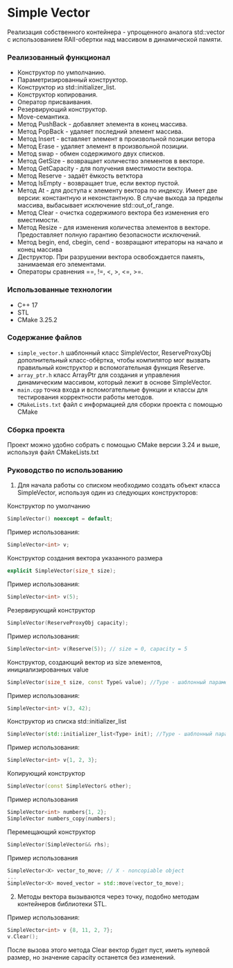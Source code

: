 # Simple Vector
Реализация собственного контейнера - упрощенного аналога std::vector с использованием RAII-обертки над массивом в динамической памяти.

### Реализованный функционал
- Конструктор по умполчанию.
- Параметризированный конструктор.
- Конструктор из std::initializer_list.
- Конструктор копирования.
- Оператор присваивания.
- Резервирующий конструктор.
- Move-семантика.
- Метод PushBack - добавляет элемента в конец массива.
- Метод PopBack - удаляет последний элемент массива.
- Метод Insert - вставляет элемент в произвольной позиции ветора
- Метод Erase - удаляет элемент в произвольной позиции.
- Метод swap - обмен содержимого двух списков.
- Метод GetSize - возвращает количество элементов в векторе.
- Метод GetCapacity - для получения вместимости вектора.
- Метод Reserve - задаёт ёмкость ветктора
- Метод IsEmpty - возвращает true, если вектор пустой.
- Метод At - для доступа к элементу вектора по индексу. Имеет две версии: константную и неконстантную. В случае выхода за пределы массива, выбасывает исключение std::out_of_range.
- Метод Clear - очистка содержимого вектора без изменения его вместимости.
- Метод Resize - для изменения количества элементов в векторе. Предоставляет полную гарантию безопасности исключений.
- Метод begin, end, cbegin, cend - возвращают итераторы на начало и конец массива
- Деструктор. При разрушении вектора освобождается память, занимаемая его элементами.
- Операторы сравнения ==, !=, <, >, <=, >=.

### Использованные технологии
- C++ 17
- STL
- CMake 3.25.2

### Содержание файлов
- `simple_vector.h` шаблонный класс SimpleVector, ReserveProxyObj дополнительный класс-обёртка, чтобы компилятор мог вызвать правильный конструктор и вспомогательная функция Reserve.
- `array_ptr.h` класс ArrayPtr для создания и управления динамическим массивом, который лежит в основе SimpleVector.
- `main.cpp` точка входа и вспомогательные функции и классы для тестирования корректности работы методов.
- `CMakeLists.txt` файл с информацией для сборки проекта с помощью CMake

### Сборка проекта
Проект можно удобно собрать с помощью CMake версии 3.24 и выше, используя файл CMakeLists.txt

### Руководство по использованию
1. Для начала работы со списком необходимо создать объект класса SimpleVector, используя один из следующих конструкторов:

Конструктор по умолчанию
```C++
SimpleVector() noexcept = default;
```
Пример использования:
```C++
SimpleVector<int> v;
```
Конструктор создания вектора указанного размера
```C++
explicit SimpleVector(size_t size);
```
Пример использования:
```C++
SimpleVector<int> v(5);
```
Резервирующий конструктор
```C++
SimpleVector(ReserveProxyObj capacity);
```
Пример использования:
```C++
SimpleVector<int> v(Reserve(5)); // size = 0, capacity = 5
```
Конструктор, создающий вектор из size элементов, инициализированных value
```C++
SimpleVector(size_t size, const Type& value); //Type - шаблонный параметр
```
Пример использования:
```C++
SimpleVector<int> v(3, 42);
```
Конструктор из списка std::initializer_list
```C++
SimpleVector(std::initializer_list<Type> init); //Type - шаблонный параметр
```
Пример использования:
```C++
SimpleVector<int> v{1, 2, 3};
```
Копирующий конструктор
```C++
SimpleVector(const SimpleVector& other);
```
Пример использования
```C++
SimpleVector<int> numbers{1, 2};
SimpleVector numbers_copy(numbers);
```
Перемещающий конструктор
```C++
SimpleVector(SimpleVector&& rhs);
```
Пример использования
```C++
SimpleVector<X> vector_to_move; // X - noncopiable object
... 
SimpleVector<X> moved_vector = std::move(vector_to_move);
```

2. Методы вектора вызываются через точку, подобно методам контейнеров библиотеки STL.

Пример использования:
```C++
SimpleVector<int> v {8, 11, 2, 7};
v.Clear(); 
```
После вызова этого метода Clear вектор будет пуст, иметь нулевой размер, но значение capacity останется без изменений.
